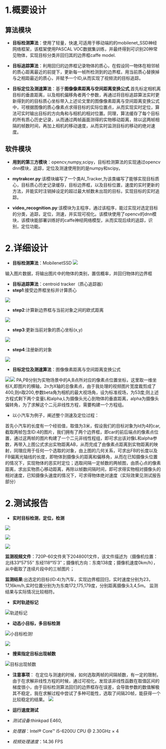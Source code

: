 
# 1.概要设计
## 算法模块
* **目标检测算法**：使用了轻量，快速,可适用于移动端的的mobilenet_SSD神经网络框架，该框架使用PASCAL VOC数据集训练，并最终得到可识别20种常见物体，实现目标分类并回归其的边界框caffe model.

* **目标追踪算法**：利用回归的边界框记录物体的质心，在假设同一物体在相邻帧的质心距离最近的前提下，更新每一帧所检测到的边界框，用当前质心替换掉与之相距最近的质心，并赋予一个ID,从而实现了视频流的目标追踪。

* **目标定位及测速算法**：基于**图像像素距离与空间距离变换公式**,首先标定相机离目标的垂直距离，以及相机偏移角者两个参数，再通过将目标追踪算法实时更新得到的的目标质心坐标带入上述论文里的图像像素距离与空间距离变换公式中，可根据图像的质心像素点求得目标的实际位置点，从而实现实时定位，算法可实时输出目标的方向角和与相机的相对位置。同理，算法缓存了每个目标的所有质心历史记录，从而通过两帧画面测得的实物移动距离，除以这两帧相隔的帧数时间，再加上相机的移动速度，从而实时监测目标的移动的绝对速度。

## 软件模块
* **用到的第三方模块**：opencv,numpy,scipy，目标检测算法的实现通过opencv dnn模块，追踪，定位及测速使用到的是numpy和scipy。
* **mytrakcer.py**:该模块编写了一个类AI_Tracker,为该类编写了能够实现目标质心，目标质心历史记录缓存，目标边界框，以及目标位置，速度的实时更新的方法，并能实时注销掉设定的超过最大帧数未出现的目标，实现目标的实时追踪。

* **video_recognition.py**:该模块为主程序，通过该程序，能过实现对选定目标的分类，追踪，定位，测速，并实现可视化。该模块使用了opencv的dnn模块，该模块能部署训练好的caffe神经网络模型，从而实现后续的追踪，识别，定位功能。

           

# 2.详细设计
* **目标检测算法**：MobilenetSSD
![](test_images/mobileSSD.png)

输入图片数据，将输出图片中的物体的类别，置信概率，并回归物体的边界框
* **目标追踪算法**：centroid tracker（质心追踪器）
* **step1**:接受边界框坐标并计算质心

![](test_images/step1.png)

* **step2**:计算新边界框与当前对象之间的欧式距离

![](test_images/step2.png)

* **step3**:更新当前对象的质心坐标(x,y)

![](test_images/step3.png)

* **step4**:注册新的对象

![](test_images/step4.png)



* **目标定位及测速算法**：图像像素距离与空间距离变换公式

![](test_images/camera_imaging.png)![](test_images/formula.png)
PA,PB分别为实物场景中的A,B点所对应的像素点位置坐标，这里取一维坐标X,即图片的横轴，2n为X轴的总像素点，由于我处理的视频图片宽度裁剪成了400,则n取200,参数beta角为相机的最大视场角，设为标准视场，为53度;则上述方程式剩下两个变量L和alpha,L为摄像头光心到物体的垂直距离，alpha为摄像头偏转角，为了求解这个二元非线性方程，需要构建一个方程组。
* 以小汽车为例子，阐述整个测速及定位过程：

首先小汽车的长度有一个经验值，取值为3米，假设我们的目标对象为Id为4的car,截取两帧包含ID:4的图片，我们拥有了两个边界框，即car的前后端点的像素点位置，通过这两帧的图片构建了一个二元非线性程组，即可求出该对像L和alpha参数，再带入上图公式求出实物距离AB，从而完成了由像素点距离到实物距离的映射，同理应用于任何一个选取的对象，由上图的几何关系，可求出FB的长度以及FB偏离光轴线的长度，即物体到摄像头的距离和偏移角，从而在已知摄像头位置的情况下，实现物体的恶实时定位；选取间隔一定帧数的两帧图，由质心点的像素距离，求出实物质心移动距离，再除以帧数间隔时间，即可求得实物相对摄像头的相对速度，已知摄像头速度的情况下，可求得物体绝对速度（实际效果见测试报告部分）

# 2.测试报告
* **实时目标检测，定位，检测**

![](test_images/frame1.png)

![](test_images/frame2.png)

![](test_images/frame3.png)

**监测视频文件**：720P-60文件夹下2048001文件，该文件描述为（摄像机位置：北纬33°57′55″ 东经118°15′3″；摄像机方向：东南138度；摄像机速度0km/h），从中截取了连续片段中的三帧图片；

**监测结果**:出选定的目标(ID:4)为汽车，实现边界框回归，实时速度分别为23，17,16km/h,实时位置分别为为东南172,175,179度，分别距离摄像头3,4,5m。    监测结果与实际情况比较相符。

* **实时轨迹标记**

![轨迹标记](test_images/tracing.png)


* **动态小目标，多目标检测**

![小目标检测](test_images/little_objects_detection.png)!

![](test_images/persons.png)



* **搜索指定目标出现帧数**

![目标出现帧数](test_images/select_frame.png)

* **注意事项**：
在定位与测速的时候，如何选取两帧的间隔帧数，有一定的限制，由于在求解非线性方程的时候，通过可视化，发现该非线性函数在取值区间的梯度很小，由于目标检测算法回归的边界框存在误差，会导致参数的数值解极其不稳定，我在求解过程中尝试了多种可能性，选取了间隔20帧，能获得一个比较稳定的结果。
![](test_images/function.png)

* **运行速度测试**
* *测试设备*:thinkpad E460,
* *处理器*：Intel® Core™ i5-6200U CPU @ 2.30GHz × 4
* *视频处理速度*：14.36 FPS 
